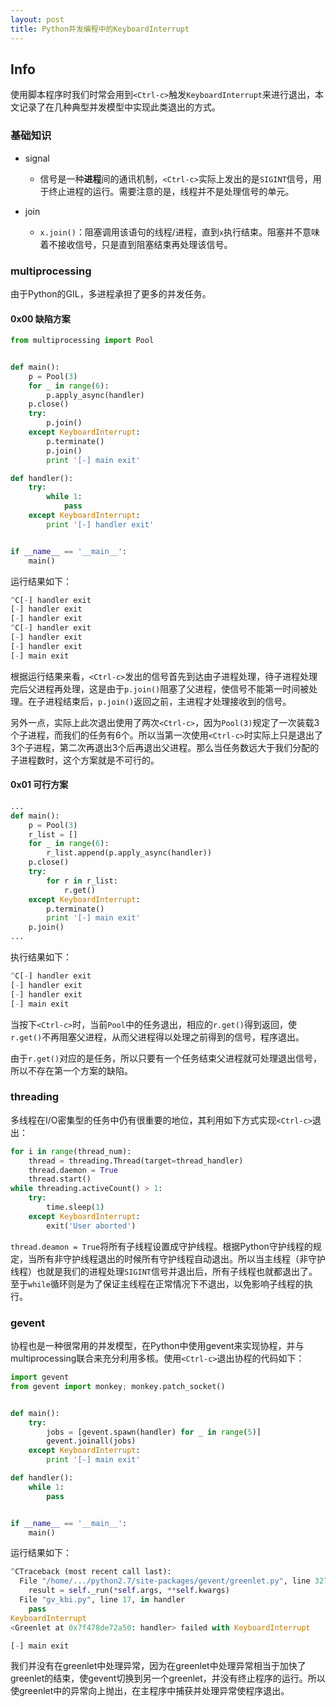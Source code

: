 ```yaml
---
layout: post
title: Python并发编程中的KeyboardInterrupt
---
```


## Info
使用脚本程序时我们时常会用到`<Ctrl-c>`触发`KeyboardInterrupt`来进行退出，本文记录了在几种典型并发模型中实现此类退出的方式。

### 基础知识

- signal
	-  信号是一种**进程**间的通讯机制，`<Ctrl-c>`实际上发出的是`SIGINT`信号，用于终止进程的运行。需要注意的是，线程并不是处理信号的单元。

- join
	- `x.join()`：阻塞调用该语句的线程/进程，直到`x`执行结束。阻塞并不意味着不接收信号，只是直到阻塞结束再处理该信号。

### multiprocessing
由于Python的GIL，多进程承担了更多的并发任务。

#### 0x00 缺陷方案

```python
from multiprocessing import Pool


def main():
    p = Pool(3)
    for _ in range(6):
        p.apply_async(handler)
    p.close()
    try:
        p.join()
    except KeyboardInterrupt:
        p.terminate()
        p.join()
        print '[-] main exit'

def handler():
    try:
        while 1:
            pass
    except KeyboardInterrupt:
        print '[-] handler exit'


if __name__ == '__main__':
    main()
```

运行结果如下：

```python
^C[-] handler exit
[-] handler exit
[-] handler exit
^C[-] handler exit
[-] handler exit
[-] handler exit
[-] main exit
```

根据运行结果来看，`<Ctrl-c>`发出的信号首先到达由子进程处理，待子进程处理完后父进程再处理，这是由于`p.join()`阻塞了父进程，使信号不能第一时间被处理。在子进程结束后，`p.join()`返回之前，主进程才处理接收到的信号。

另外一点，实际上此次退出使用了两次`<Ctrl-c>`，因为`Pool(3)`规定了一次装载3个子进程，而我们的任务有6个。所以当第一次使用`<Ctrl-c>`时实际上只是退出了3个子进程，第二次再退出3个后再退出父进程。那么当任务数远大于我们分配的子进程数时，这个方案就是不可行的。

#### 0x01 可行方案

```python
...
def main():
    p = Pool(3)
    r_list = []
    for _ in range(6):
        r_list.append(p.apply_async(handler))
    p.close()
    try:
        for r in r_list:
            r.get()
    except KeyboardInterrupt:
        p.terminate()
        print '[-] main exit'
    p.join()
...
```

执行结果如下：

```python
^C[-] handler exit
[-] handler exit
[-] handler exit
[-] main exit
```

当按下`<Ctrl-c>`时，当前`Pool`中的任务退出，相应的`r.get()`得到返回，使`r.get()`不再阻塞父进程，从而父进程得以处理之前得到的信号，程序退出。

由于`r.get()`对应的是任务，所以只要有一个任务结束父进程就可处理退出信号，所以不存在第一个方案的缺陷。

### threading
多线程在I/O密集型的任务中仍有很重要的地位，其利用如下方式实现`<Ctrl-c>`退出：

```python
for i in range(thread_num):
    thread = threading.Thread(target=thread_handler)
    thread.daemon = True
    thread.start()
while threading.activeCount() > 1:
    try:
        time.sleep(1)
    except KeyboardInterrupt:
        exit('User aborted')
```

`thread.deamon = True`将所有子线程设置成守护线程。根据Python守护线程的规定，当所有非守护线程退出的时候所有守护线程自动退出。所以当主线程（非守护线程）也就是我们的进程处理`SIGINT`信号并退出后，所有子线程也就都退出了。至于`while`循环则是为了保证主线程在正常情况下不退出，以免影响子线程的执行。

### gevent
协程也是一种很常用的并发模型，在Python中使用gevent来实现协程，并与multiprocessing联合来充分利用多核。使用`<Ctrl-c>`退出协程的代码如下：

```python
import gevent
from gevent import monkey; monkey.patch_socket()


def main():
    try:
        jobs = [gevent.spawn(handler) for _ in range(5)]
        gevent.joinall(jobs)
    except KeyboardInterrupt:
        print '[-] main exit'

def handler():
    while 1:
        pass


if __name__ == '__main__':
    main()
```

运行结果如下：

```python
^CTraceback (most recent call last):
  File "/home/.../python2.7/site-packages/gevent/greenlet.py", line 327, in run
    result = self._run(*self.args, **self.kwargs)
  File "gv_kbi.py", line 17, in handler
    pass
KeyboardInterrupt
<Greenlet at 0x7f478de72a50: handler> failed with KeyboardInterrupt

[-] main exit
```

我们并没有在greenlet中处理异常，因为在greenlet中处理异常相当于加快了greenlet的结束，使gevent切换到另一个greenlet，并没有终止程序的运行。所以使greenlet中的异常向上抛出，在主程序中捕获并处理异常使程序退出。

